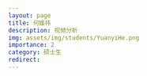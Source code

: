 ```yaml
---
layout: page
title: 何媛祎
description: 视频分析
img: assets/img/students/YuanyiHe.png
importance: 2
category: 硕士生
redirect:
---
```


